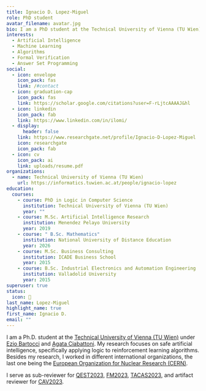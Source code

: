 ```yaml
---
title: Ignacio D. Lopez-Miguel
role: PhD student
avatar_filename: avatar.jpg
bio: I am a PhD student at the Technical University of Vienna (TU Wien)
interests:
  - Artificial Intelligence
  - Machine Learning
  - Algorithms
  - Formal Verification
  - Answer Set Programming
social:
  - icon: envelope
    icon_pack: fas
    link: /#contact
  - icon: graduation-cap
    icon_pack: fas
    link: https://scholar.google.com/citations?user=F-rLjtcAAAAJ&hl
  - icon: linkedin
    icon_pack: fab
    link: https://www.linkedin.com/in/ilomi/
  - display:
      header: false
    link: https://www.researchgate.net/profile/Ignacio-D-Lopez-Miguel
    icon: researchgate
    icon_pack: fab
  - icon: cv
    icon_pack: ai
    link: uploads/resume.pdf
organizations:
  - name: Technical University of Vienna (TU Wien)
    url: https://informatics.tuwien.ac.at/people/ignacio-lopez
education:
  courses:
    - course: PhD in Logic in Computer Science
      institution: Technical University of Vienna (TU Wien)
      year: ""
    - course: M.Sc. Artificial Intelligence Research
      institution: Menendez Pelayo University
      year: 2019
    - course: " B.Sc. Mathematics"
      institution: National University of Distance Education
      year: 2026
    - course: M.Sc. Business Consulting
      institution: ICADE Business School
      year: 2015
    - course: B.Sc. Industrial Electronics and Automation Engineering
      institution: Valladolid University
      year: 2015
superuser: true
status:
  icon: 🚴
last_name: Lopez-Miguel
highlight_name: true
first_name: Ignacio D.
email: ""
---
```

I am a Ph.D. student at the <a href="https://informatics.tuwien.ac.at/people/ignacio-lopez" target="_blank" rel="noopener"> Technical University of Vienna (TU Wien)</a> under <a href="http://www.eziobartocci.com/" target="_blank" rel="noopener">Ezio Bartocci</a> and <a href="https://www.logic.at/staff/agata/" target="_blank" rel="noopener">Agata Ciabattoni</a>. My research focuses on safe artificial intelligence, specifically applying logic to reinforcement learning algorithms. Besides my research, I worked in different international organizations, the last one being the <a href="https://home.cern/" target="_blank" rel="noopener">European Organization for Nuclear Research (CERN)</a>.

I serve as sub-reviewer for <a href="https://www.qest.org/qest2023/" target="_blank" rel="noopener">QEST2023</a>, <a href="https://fm2023.isp.uni-luebeck.de/" target="_blank" rel="noopener">FM2023</a>, <a href="https://etaps.org/2023/tacas" target="_blank" rel="noopener">TACAS2023</a>, and artifact reviewer for <a href="http://www.i-cav.org/2023/" target="_blank" rel="noopener">CAV2023</a>.
